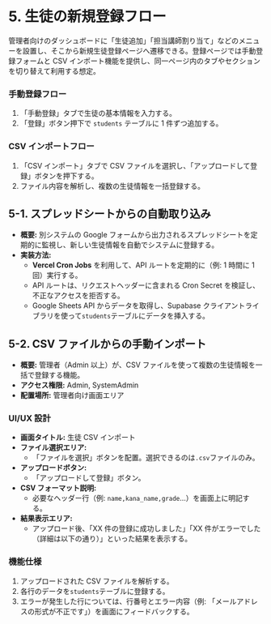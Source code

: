 # 5. 生徒の新規登録フロー

管理者向けのダッシュボードに「生徒追加」「担当講師割り当て」などのメニューを設置し、そこから新規生徒登録ページへ遷移できる。登録ページでは手動登録フォームと CSV インポート機能を提供し、同一ページ内のタブやセクションを切り替えて利用する想定。

### 手動登録フロー
1. 「手動登録」タブで生徒の基本情報を入力する。
2. 「登録」ボタン押下で `students` テーブルに 1 件ずつ追加する。

### CSV インポートフロー
1. 「CSV インポート」タブで CSV ファイルを選択し、「アップロードして登録」ボタンを押下する。
2. ファイル内容を解析し、複数の生徒情報を一括登録する。

## 5-1. スプレッドシートからの自動取り込み

- **概要:** 別システムの Google フォームから出力されるスプレッドシートを定期的に監視し、新しい生徒情報を自動でシステムに登録する。
- **実装方法:**
  - **Vercel Cron Jobs** を利用して、API ルートを定期的に（例: 1 時間に 1 回）実行する。
  - API ルートは、リクエストヘッダーに含まれる Cron Secret を検証し、不正なアクセスを拒否する。
  - Google Sheets API からデータを取得し、Supabase クライアントライブラリを使って`students`テーブルにデータを挿入する。

## 5-2. CSV ファイルからの手動インポート

- **概要:** 管理者（Admin 以上）が、CSV ファイルを使って複数の生徒情報を一括で登録する機能。
- **アクセス権限:** Admin, SystemAdmin
- **配置場所:** 管理者向け画面エリア

### UI/UX 設計

- **画面タイトル:** 生徒 CSV インポート
- **ファイル選択エリア:**
  - 「ファイルを選択」ボタンを配置。選択できるのは`.csv`ファイルのみ。
- **アップロードボタン:**
  - 「アップロードして登録」ボタン。
- **CSV フォーマット説明:**
  - 必要なヘッダー行（例: `name,kana_name,grade`...）を画面上に明記する。
- **結果表示エリア:**
  - アップロード後、「XX 件の登録に成功しました」「XX 件がエラーでした（詳細は以下の通り）」といった結果を表示する。

### 機能仕様

1. アップロードされた CSV ファイルを解析する。
2. 各行のデータを`students`テーブルに登録する。
3. エラーが発生した行については、行番号とエラー内容（例: 「メールアドレスの形式が不正です」）を画面にフィードバックする。
